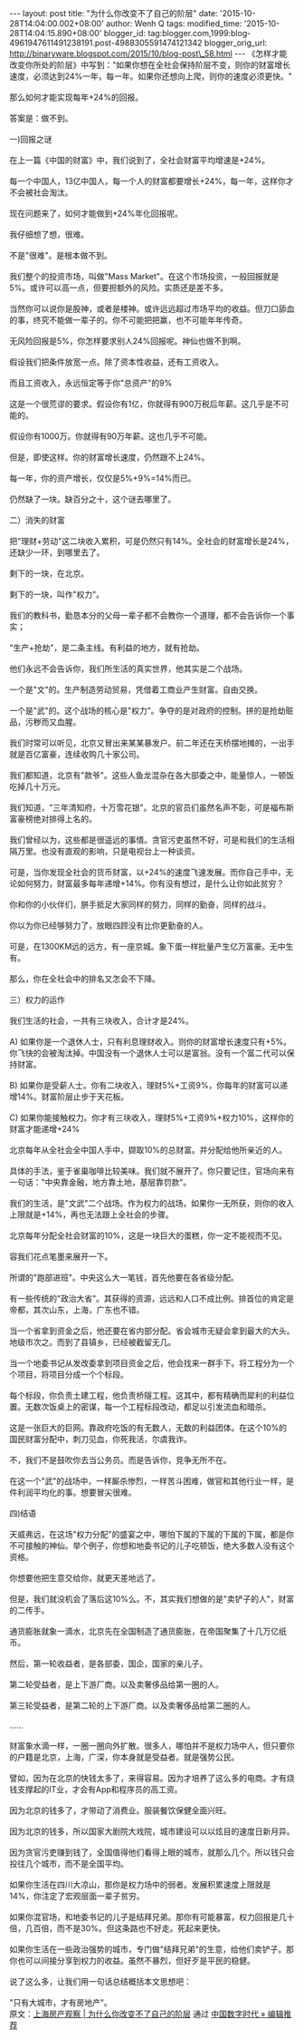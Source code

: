 --- layout: post title: "为什么你改变不了自己的阶层" date:
'2015-10-28T14:04:00.002+08:00' author: Wenh Q tags: modified\_time:
'2015-10-28T14:04:15.890+08:00' blogger\_id:
tag:blogger.com,1999:blog-4961947611491238191.post-4988305591474121342
blogger\_orig\_url:
http://binaryware.blogspot.com/2015/10/blog-post\_58.html ---
《怎样才能改变你所处的阶层》中写到："如果你想在全社会保持阶层不变，则你的财富增长速度，必须达到24%一年，每一年。如果你还想向上爬，则你的速度必须更快。"\
\
那么如何才能实现每年+24%的回报。\
\
答案是：做不到。\
\
一)回报之谜\
\
在上一篇《中国的财富》中，我们说到了，全社会财富平均增速是+24%。\
\
每一个中国人，13亿中国人，每一个人的财富都要增长+24%，每一年，这样你才不会被社会淘汰。\
\
现在问题来了，如何才能做到+24%年化回报呢。\
\
我仔细想了想，很难。\
\
不是"很难"。是根本做不到。\
\
我们整个的投资市场，叫做"Mass
Market"。在这个市场投资，一般回报就是5%。或许可以高一点，但要担额外的风险。实质还是差不多。\
\
当然你可以说你是股神，或者是楼神。或许远远超过市场平均的收益。但刀口舔血的事，终究不能做一辈子的。你不可能把把赢，也不可能年年传奇。\
\
无风险回报是5%，你怎样要求别人24%回报呢。神仙也做不到啊。\
\
假设我们把条件放宽一点。除了资本性收益，还有工资收入。\
\
而且工资收入，永远恒定等于你"总资产"的9%\
\
这是一个很荒谬的要求。假设你有1亿，你就得有900万税后年薪。这几乎是不可能的。\
\
假设你有1000万。你就得有90万年薪。这也几乎不可能。\
\
但是，即使这样。你的财富增长速度，仍然跟不上24%。\
\
每一年，你的资产增长，仅仅是5%+9%=14%而已。\
\
仍然缺了一块。缺百分之十，这个谜去哪里了。\
\
二）消失的财富\
\
把"理财+劳动"这二块收入累积，可是仍然只有14%。全社会的财富增长是24%，还缺少一环，到哪里去了。\
\
剩下的一玦，在北京。\
\
剩下的一玦，叫作"权力"。\
\
我们的教科书，勤恳本分的父母一辈子都不会教你一个道理，都不会告诉你一个事实；\
\
"生产+抢劫"，是二条主线。有利益的地方，就有抢劫。\
\
他们永远不会告诉你，我们所生活的真实世界，他其实是二个战场。\
\
一个是"文"的。生产制造劳动贸易，凭借着工商业产生财富。自由交换。\
\
一个是"武"的。这个战场的核心是"权力"。争夺的是对政府的控制。拼的是抢劫赃品，污秽而又血腥。\
\
我们时常可以听见，北京又冒出来某某暴发户。前二年还在天桥摆地摊的，一出手就是百亿富豪，连续收购几十家公司。\
\
我们都知道，北京有"款爷"。这些人鱼龙混杂在各大部委之中，能量惊人，一顿饭吃掉几十万元。\
\
我们知道，"三年清知府，十万雪花银"。北京的官员们虽然名声不彰，可是福布斯富豪榜绝对排得上名的。\
\
我们曾经以为，这些都是很遥远的事情。贪官污吏虽然不好，可是和我们的生活相隔万里。也没有直观的影响，只是电视台上一种谈资。\
\
可是，当你发现全社会的货币财富，以+24%的速度飞速发展。而你自己手中，无论如何努力，财富最多每年递增+14%。你有没有想过，是什么让你如此贫穷？\
\
你和你的小伙伴们，胼手抵足大家同样的努力，同样的勤奋，同样的战斗。\
\
你以为你已经够努力了，放眼四顾没有比你更勤奋的人。\
\
可是，在1300KM远的远方，有一座京城。象下蛋一样批量产生亿万富豪。无中生有。\
\
那么，你在全社会中的排名又怎会不下降。\
\
三）权力的运作\
\
我们生活的社会，一共有三块收入，合计才是24%。\
\
A)
如果你是一个退休人士，只有利息理财收入。则你的财富增长速度只有+5%。你飞快的会被淘汰掉。中国没有一个退休人士可以是富翁。没有一个富二代可以保持财富。\
\
B)
如果你是受薪人士。你有二块收入，理财5%+工资9%，你每年的财富可以递增14%。财富阶层止步于天花板。\
\
C)
如果你能接触权力。你才有三块收入，理财5%+工资9%+权力10%，这样你的财富才能递增+24%\
\
北京每年从全社会全中国人手中，撷取10%的总财富。并分配给他所亲近的人。\
\
具体的手法，鉴于雀巢咖啡比较美味。我们就不展开了。你只要记住，官场向来有一句话："中央靠金融，地方靠土地，基层靠罚款"。\
\
我们的生活，是"文武"二个战场。作为权力的战场，如果你一无所获，则你的收入上限就是+14%，再也无法跟上全社会的步骤。\
\
北京每年分配全社会财富的10%，这是一块巨大的蛋糕，你一定不能视而不见。\
\
容我们花点笔墨来展开一下。\
\
所谓的"跑部进班"。中央这么大一笔钱，首先他要在各省级分配。\
\
有一些传统的"政治大省"。其获得的资源，远远和人口不成比例。排首位的肯定是帝都，其次山东，上海，广东也不错。\
\
当一个省拿到资金之后，他还要在省内部分配。省会城市无疑会拿到最大的大头。地级市次之。而到了县镇乡，已经被截留无几。\
\
当一个地委书记从发改委拿到项目资金之后，他会找来一群手下。将工程分为一个个项目，将项目分成一个个标段。\
\
每个标段，你负责土建工程，他负责桥隧工程。这其中，都有精确而犀利的利益位置。无数次饭桌上的密谋，每一个工程标段改动，都足以引发流血和暗杀。\
\
这是一张巨大的巨网。靠政府吃饭的有无数人，无数的利益团体。在这个10%的国民财富分配中，刺刀见血，你死我活，尔虞我诈。\
\
不，我们不是鼓吹你去当公务员。而是告诉你，竞争无所不在。\
\
在这一个"武"的战场中，一样厮杀惨烈，一样苦斗困难，做官和其他行业一样，是件利润平均化的事。想要冒尖很难。\
\
四)结语\
\
天威弗远，在这场"权力分配"的盛宴之中，哪怕下属的下属的下属的下属，都是你不可接触的神仙。举个例子，你想和地委书记的儿子吃顿饭，绝大多数人没有这个资格。\
\
你想要他把生意交给你，就更天差地远了。\
\
但是，我们就没机会了落后这10%么。不，其实我们想做的是"卖铲子的人"，财富的二传手。\
\
通货膨胀就象一滴水，北京先在全国制造了通货膨胀，在帝国聚集了十几万亿纸币。\
\
然后，第一轮收益者，是各部委，国企，国家的亲儿子。\
\
第二轮受益者，是上下游厂商。以及卖奢侈品给第一圈的人。\
\
第三轮受益者，是第二轮的上下游厂商。以及卖奢侈品给第二圈的人。\
\
……\
\
财富象水滴一样，一圈一圈向外扩散。很多人，哪怕并不是权力场中人，但只要你的户籍是北京，上海，广深，你本身就是受益者。就是强势公民。\
\
譬如，因为在北京的快钱太多了，来得容易。因为才培养了这么多的电商。才有烧钱支撑起的IT业，才会有App和程序员的高工资。\
\
因为北京的钱多了，才带动了消费业。服装餐饮保健全面兴旺。\
\
因为北京的钱多，所以国家大剧院大戏院，城市建设可以以炫目的速度日新月异。\
\
因为贪官污吏赚到钱了，全国值得他们看得上眼的城市，就那么几个。所以钱只会投往几个城市，而不是全国平均。\
\
如果你生活在四川大凉山，那你是权力场中的弱者。发展积累速度上限就是14%，你注定了宏观层面一辈子贫穷。\
\
如果你混官场，和地委书记的儿子是结拜兄弟。那你有可能暴富，权力回报是几十倍，几百倍，而不是30%。但这条路也不好走。死起来更快。\
\
如果你生活在一些政治强势的城市，专门做"结拜兄弟"的生意，给他们卖铲子。那你也可以间接分享到权力的收益。虽然不暴烈，但好歹是平民的稳健。\
\
说了这么多，让我们用一句话总结概括本文思想吧：\
\
"只有大城市，才有房地产"。
\
原文：[上海房产观察 |
为什么你改变不了自己的阶层](http://feedproxy.google.com/~r/chinagfwblog/~3/LuuMz2Mxqw0/) 通过 [中国数字时代
»
编辑推荐](http://pipes.yahoo.com/pipes/pipe.info?_id=4ebbe79f06d4342d785a0cab9913dc0c)

